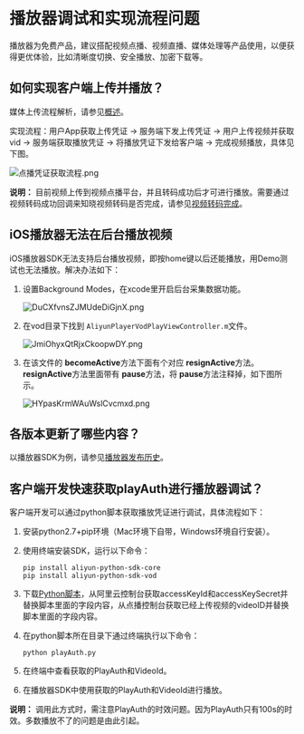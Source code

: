 # 播放器调试和实现流程问题

播放器为免费产品，建议搭配视频点播、视频直播、媒体处理等产品使用，以便获得更优体验，比如清晰度切换、安全播放、加密下载等。

## 如何实现客户端上传并播放？

媒体上传流程解析，请参见[概述](/intl.zh-CN/开发指南/媒体上传/概述.md)。

实现流程：用户App获取上传凭证 -\> 服务端下发上传凭证 -\> 用户上传视频并获取vid -\> 服务端获取播放凭证 -\> 将播放凭证下发给客户端 -\> 完成视频播放，具体见下图。

![点播凭证获取流程.png ](https://static-aliyun-doc.oss-accelerate.aliyuncs.com/assets/img/zh-CN/7741185261/p179095.png)

**说明：** 目前视频上传到视频点播平台，并且转码成功后才可进行播放。需要通过视频转码成功回调来知晓视频转码是否完成，请参见[视频转码完成](/intl.zh-CN/开发指南/事件通知/事件列表/视频转码完成.md)。

## iOS播放器无法在后台播放视频

iOS播放器SDK无法支持后台播放视频，即按home键以后还能播放，用Demo测试也无法播放。解决办法如下：

1.  设置Background Modes，在xcode里开启后台采集数据功能。

    ![DuCXfvnsZJMUdeDiGjnX.png ](https://static-aliyun-doc.oss-accelerate.aliyuncs.com/assets/img/zh-CN/7741185261/p179092.png)

2.  在vod目录下找到 `AliyunPlayerVodPlayViewController.m`文件。

    ![JmiOhyxQtRjxCkoopwDY.png ](https://static-aliyun-doc.oss-accelerate.aliyuncs.com/assets/img/zh-CN/7741185261/p179093.png)

3.  在该文件的 **becomeActive**方法下面有个对应 **resignActive**方法。 **resignActive**方法里面带有 **pause**方法，将 **pause**方法注释掉，如下图所示。

    ![HYpasKrmWAuWslCvcmxd.png ](https://static-aliyun-doc.oss-accelerate.aliyuncs.com/assets/img/zh-CN/7741185261/p179094.png)


## 各版本更新了哪些内容？

以播放器SDK为例，请参见[播放器发布历史](/intl.zh-CN/SDK下载/播放器SDK发布历史/Android播放器SDK.md)。

## 客户端开发快速获取playAuth进行播放器调试？

客户端开发可以通过python脚本获取播放凭证进行调试，具体流程如下：

1.  安装python2.7+pip环境（Mac环境下自带，Windows环境自行安装）。
2.  使用终端安装SDK，运行以下命令：

    ```
    pip install aliyun-python-sdk-core
    pip install aliyun-python-sdk-vod
    ```

3.  下载[Python脚本](http://docs-aliyun.cn-hangzhou.oss.aliyun-inc.com/assets/attach/52848/cn_zh/1500973333876/playAuth.py)，从阿里云控制台获取accessKeyId和accessKeySecret并替换脚本里面的字段内容，从点播控制台获取已经上传视频的videoID并替换脚本里面的字段内容。
4.  在python脚本所在目录下通过终端执行以下命令：

    ```
    python playAuth.py
    ```

5.  在终端中查看获取的PlayAuth和VideoId。
6.  在播放器SDK中使用获取的PlayAuth和VideoId进行播放。

**说明：** 调用此方式时，需注意PlayAuth的时效问题。因为PlayAuth只有100s的时效。多数播放不了的问题是由此引起。

